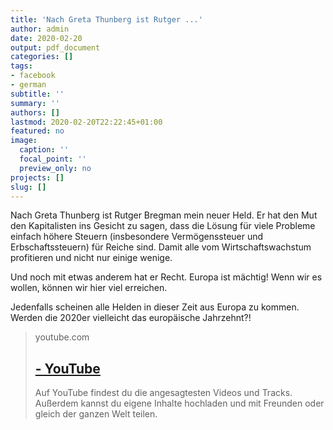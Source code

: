 ```yaml
---
title: 'Nach Greta Thunberg ist Rutger ...'
author: admin
date: 2020-02-20
output: pdf_document
categories: []
tags:
- facebook
- german
subtitle: ''
summary: ''
authors: []
lastmod: 2020-02-20T22:22:45+01:00
featured: no
image:
  caption: ''
  focal_point: ''
  preview_only: no
projects: []
slug: []
---
```

Nach Greta Thunberg ist Rutger Bregman mein neuer Held. Er hat den Mut den Kapitalisten ins Gesicht zu sagen, dass die Lösung für viele Probleme einfach höhere Steuern (insbesondere Vermögenssteuer und Erbschaftssteuern) für Reiche sind. Damit alle vom Wirtschaftswachstum profitieren und nicht nur einige wenige. 

Und noch mit etwas anderem hat er Recht. Europa ist mächtig! Wenn wir es wollen, können wir hier viel erreichen. 

Jedenfalls scheinen alle Helden in dieser Zeit aus Europa zu kommen. Werden die 2020er vielleicht das europäische Jahrzehnt?!
> youtube.com
> ## [ - YouTube](https://www.youtube.com/watch?v=UpowhHMXaPU)
>
>Auf YouTube findest du die angesagtesten Videos und Tracks. Außerdem kannst du eigene Inhalte hochladen und mit Freunden oder gleich der ganzen Welt teilen.

